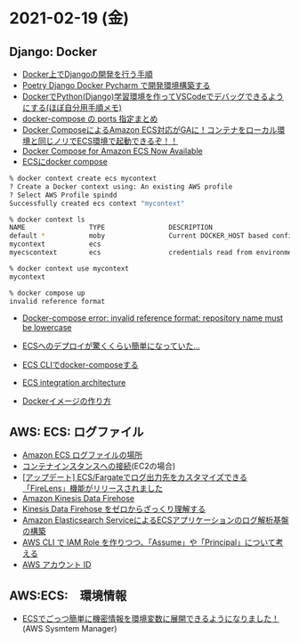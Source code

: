 # 2021-02-19 (金)

## Django: Docker

- [Docker上でDjangoの開発を行う手順](https://programming-juku.net/django-on-docker)
- [Poetry Django Docker Pycharm で開発環境構築する](https://qiita.com/va034600/items/dde20a965e212ab449b2)
- [DockerでPython(Django)学習環境を作ってVSCodeでデバッグできるようにする(ほぼ自分用手順メモ)](https://qiita.com/nendocode/items/6c60a138596ecc184507)
- [docker-compose の ports 指定まとめ](https://qiita.com/tksugimoto/items/23fcce1b067661e8aa46)
- [Docker ComposeによるAmazon ECS対応がGAに！コンテナをローカル環境と同じノリでECS環境で起動できるぞ！！](https://dev.classmethod.jp/articles/docker-compose-for-amazon-ecs-now-available/)
- [Docker Compose for Amazon ECS Now Available](https://www.docker.com/blog/docker-compose-for-amazon-ecs-now-available/)
- [ECSにdocker compose](https://techback.info/ecs-docker-compose/)


~~~zsh
% docker context create ecs mycontext
? Create a Docker context using: An existing AWS profile
? Select AWS Profile spindd
Successfully created ecs context "mycontext"
~~~

~~~zsh
% docker context ls
NAME                TYPE                DESCRIPTION                               DOCKER ENDPOINT               KUBERNETES ENDPOINT   ORCHESTRATOR
default *           moby                Current DOCKER_HOST based configuration   unix:///var/run/docker.sock                         swarm
mycontext           ecs                                                                                                               
myecscontext        ecs                 credentials read from environment      
~~~

~~~zsh
% docker context use mycontext
mycontext
~~~

~~~zsh
% docker compose up
invalid reference format
~~~

- [Docker-compose error: invalid reference format: repository name must be lowercase](https://stackoverflow.com/questions/46799730/docker-compose-error-invalid-reference-format-repository-name-must-be-lowercas)

- [ECSへのデプロイが驚くくらい簡単になっていた...](https://qiita.com/wasao15/items/f70b82f862c0e1673b58)
- [ECS CLIでdocker-composeする](https://qiita.com/taishin/items/076a7699c787da68e396)
- [ECS integration architecture](https://docs.docker.com/cloud/ecs-architecture/)
- [Dockerイメージの作り方](https://qiita.com/Kitanotori/items/c1cfe19fcd29f7b0746c)


## AWS: ECS: ログファイル

- [Amazon ECS ログファイルの場所](https://docs.aws.amazon.com/ja_jp/AmazonECS/latest/developerguide/logs.html)
- [コンテナインスタンスへの接続](https://docs.aws.amazon.com/ja_jp/AmazonECS/latest/developerguide/instance-connect.html)(EC2の場合)
- [[アップデート] ECS/Fargateでログ出力先をカスタマイズできる「FireLens」機能がリリースされました](https://dev.classmethod.jp/articles/ecs-firelens/)
- [Amazon Kinesis Data Firehose](https://aws.amazon.com/jp/kinesis/data-firehose/?kinesis-blogs.sort-by=item.additionalFields.createdDate&kinesis-blogs.sort-order=desc)
- [Kinesis Data Firehose をゼロからざっくり理解する](https://dev.classmethod.jp/articles/amazon-kinesis-data-firehose-for-beginner/)
- [Amazon Elasticsearch ServiceによるECSアプリケーションのログ解析基盤の構築](https://devblog.thebase.in/entry/2020/11/27/110000)
- [AWS CLI で IAM Role を作りつつ、「Assume」や「Principal」について考える](https://qiita.com/knaka/items/69724ee0b5aaf6108a55)
- [AWS アカウント ID](https://docs.aws.amazon.com/ja_jp/general/latest/gr/acct-identifiers.html)


## AWS:ECS:　環境情報

- [ECSでごっつ簡単に機密情報を環境変数に展開できるようになりました！](https://dev.classmethod.jp/articles/ecs-secrets/)(AWS Sysmtem Manager)


